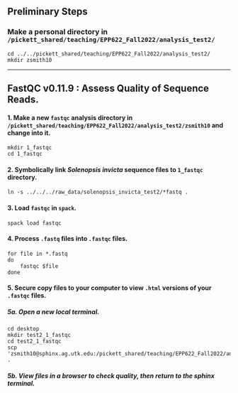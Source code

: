 ## Preliminary Steps

### Make a personal directory in `/pickett_shared/teaching/EPP622_Fall2022/analysis_test2/`
```
cd ../../pickett_shared/teaching/EPP622_Fall2022/analysis_test2/
mkdir zsmith10
```
---
## FastQC v0.11.9 : Assess Quality of Sequence Reads.

#### 1. Make a new `fastqc` analysis directory in `/pickett_shared/teaching/EPP622_Fall2022/analysis_test2/zsmith10` and change into it.
```
mkdir 1_fastqc
cd 1_fastqc
```

#### 2. Symbolically link _Solenopsis invicta_ sequence files to `1_fastqc` directory.
```
ln -s ../../../raw_data/solenopsis_invicta_test2/*fastq .
```

#### 3. Load `fastqc` in `spack`.
```
spack load fastqc
```

#### 4. Process `.fastq` files into `.fastqc` files.
```
for file in *.fastq
do
    fastqc $file
done
```

#### 5. Secure copy files to your computer to view `.html` versions of your `.fastqc` files.
##### 5a. Open a new local terminal.
```
cd desktop
mkdir test2_1_fastqc
cd test2_1_fastqc
scp 'zsmith10@sphinx.ag.utk.edu:/pickett_shared/teaching/EPP622_Fall2022/analysis_test2/zsmith10/1_fastqc/*html' .
```

##### 5b. View files in a browser to check quality, then return to the sphinx terminal.
